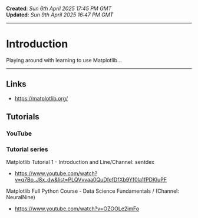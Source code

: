 **Created**: *Sun 6th April 2025 17:45 PM GMT*    
**Updated**: *Sun 9th April 2025 16:47 PM GMT*  

-----

# Introduction

Playing around with learning to use Matplotlib...

-----

## Links

- https://matplotlib.org/

## Tutorials  

### YouTube  

### Tutorial series

Matplotlib Tutorial 1 - Introduction and Line/Channel: sentdex    
- https://www.youtube.com/watch?v=q7Bo_J8x_dw&list=PLQVvvaa0QuDfefDfXb9Yf0la1fPDKluPF    

Matplotlib Full Python Course - Data Science Fundamentals / (Channel: NeuralNine)  
- https://www.youtube.com/watch?v=OZOOLe2imFo


